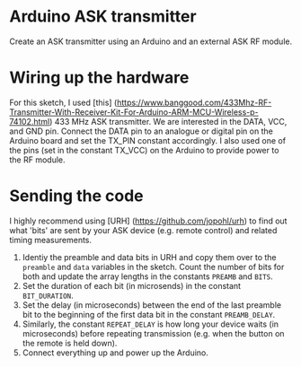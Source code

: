 # Arduino ASK transmitter
Create an ASK transmitter using an Arduino and an external ASK RF module.

# Wiring up the hardware
For this sketch, I used [this] (https://www.banggood.com/433Mhz-RF-Transmitter-With-Receiver-Kit-For-Arduino-ARM-MCU-Wireless-p-74102.html) 433 MHz ASK transmitter. We are interested in the DATA, VCC, and GND pin. Connect the DATA pin to an analogue or digital pin on the Arduino board and set the TX_PIN constant accordingly. I also used one of the pins (set in the constant TX_VCC) on the Arduino to provide power to the RF module.

# Sending the code
 I highly recommend using [URH] (https://github.com/jopohl/urh) to find out what 'bits' are sent by your ASK device (e.g. remote control) and related timing measurements.

 1. Identiy the preamble and data bits in URH and copy them over to the `preamble` and `data` variables in the sketch. Count the number of bits for both and update the array lengths in the constants `PREAMB` and `BITS`. 
 2. Set the duration of each bit (in microsends) in the constant `BIT_DURATION`. 
 3. Set the delay (in microseconds) between the end of the last preamble bit to the beginning of the first data bit in the constant `PREAMB_DELAY`. 
 4. Similarly, the constant `REPEAT_DELAY` is how long your device waits (in microseconds) before repeating transmission (e.g. when the button on the remote is held down).
5. Connect everything up and power up the Arduino.